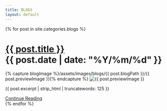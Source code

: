```yaml
---
title: BLOGS
layout: default
---
```


<main>
  {% for post in site.categories.blogs %}
    <div class="posts">
    <h1>
      <a href="{{ post.url }}" class="link">{{ post.title }}</a>
      <div class="pageDate">{{ post.date | date: "%Y/%m/%d" }}</div>
    </h1>
    {% capture blogImage %}/assets/images/blogs/{{ post.blogPath }}/{{ post.previewImage }}{% endcapture %}
    <img src="{{ blogImage }}" alt="{{ post.previewImage }}" class="postPreviewImage">
    <p>{{ post.excerpt | strip_html |  truncatewords: 125  }}</p>
    <a class="link" id="continue" href="{{ post.url }}" >Continue Reading</a>
    </div>
  {% endfor %}
</main>
